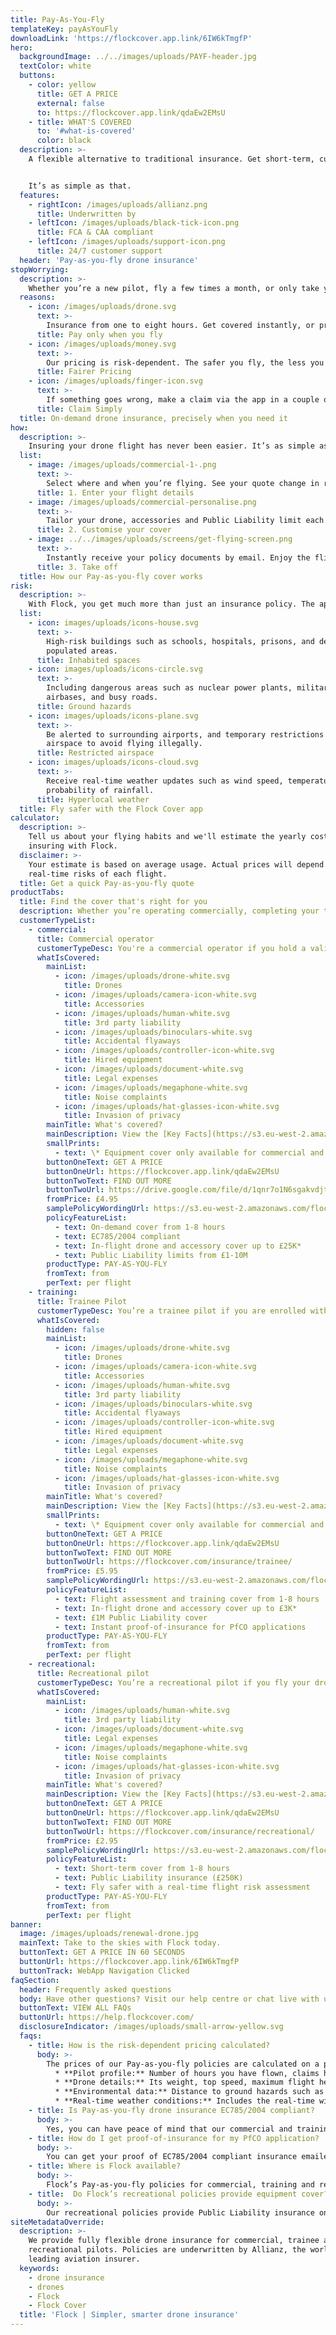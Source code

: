 ```yaml
---
title: Pay-As-You-Fly
templateKey: payAsYouFly
downloadLink: 'https://flockcover.app.link/6IW6kTmgfP'
hero:
  backgroundImage: ../../images/uploads/PAYF-header.jpg
  textColor: white
  buttons:
    - color: yellow
      title: GET A PRICE
      external: false
      to: https://flockcover.app.link/qdaEw2EMsU
    - title: WHAT'S COVERED
      to: '#what-is-covered'
      color: black
  description: >-
    A flexible alternative to traditional insurance. Get short-term, customised cover for your drone flight in a matter of taps with the Flock Cover app.


    It’s as simple as that.
  features:
    - rightIcon: /images/uploads/allianz.png
      title: Underwritten by
    - leftIcon: /images/uploads/black-tick-icon.png
      title: FCA & CAA compliant
    - leftIcon: /images/uploads/support-icon.png
      title: 24/7 customer support
  header: 'Pay-as-you-fly drone insurance'
stopWorrying:
  description: >-
    Whether you’re a new pilot, fly a few times a month, or only take your drone out for part of the year, Pay-as-you-fly drone insurance could cut your insurance bill.
  reasons:
    - icon: /images/uploads/drone.svg
      text: >-
        Insurance from one to eight hours. Get covered instantly, or pre-book up to 10 days in advance.
      title: Pay only when you fly
    - icon: /images/uploads/money.svg
      text: >-
        Our pricing is risk-dependent. The safer you fly, the less you pay. There’s no commitments or upfront costs.
      title: Fairer Pricing
    - icon: /images/uploads/finger-icon.svg
      text: >-
        If something goes wrong, make a claim via the app in a couple of taps. Or give us a call, we’re always here to help.
      title: Claim Simply
  title: On-demand drone insurance, precisely when you need it
how:
  description: >-
    Insuring your drone flight has never been easier. It’s as simple as tap, tap, take-off!
  list:
    - image: /images/uploads/commercial-1-.png
      text: >-
        Select where and when you’re flying. See your quote change in real-time.
      title: 1. Enter your flight details
    - image: /images/uploads/commercial-personalise.png
      text: >-
        Tailor your drone, accessories and Public Liability limit each time you fly.
      title: 2. Customise your cover
    - image: ../../images/uploads/screens/get-flying-screen.png
      text: >-
        Instantly receive your policy documents by email. Enjoy the flight!
      title: 3. Take off
  title: How our Pay-as-you-fly cover works
risk:
  description: >-
    With Flock, you get much more than just an insurance policy. The app analyses real-time data from your Flight Area to generate a unique Risk Report for each flight in seconds. Here’s what we look out for:
  list:
    - icon: images/uploads/icons-house.svg
      text: >-
        High-risk buildings such as schools, hospitals, prisons, and densely
        populated areas.
      title: Inhabited spaces
    - icon: images/uploads/icons-circle.svg
      text: >-
        Including dangerous areas such as nuclear power plants, military
        airbases, and busy roads.
      title: Ground hazards
    - icon: images/uploads/icons-plane.svg
      text: >-
        Be alerted to surrounding airports, and temporary restrictions of
        airspace to avoid flying illegally.
      title: Restricted airspace
    - icon: images/uploads/icons-cloud.svg
      text: >-
        Receive real-time weather updates such as wind speed, temperature, and
        probability of rainfall.
      title: Hyperlocal weather
  title: Fly safer with the Flock Cover app
calculator:
  description: >-
    Tell us about your flying habits and we'll estimate the yearly cost of
    insuring with Flock.
  disclaimer: >-
    Your estimate is based on average usage. Actual prices will depend on the
    real-time risks of each flight.
  title: Get a quick Pay-as-you-fly quote
productTabs:
  title: Find the cover that's right for you
  description: Whether you’re operating commercially, completing your training, or flying for fun - we’ve got a Pay-as-you-fly policy that’s tailored to you.
  customerTypeList:
    - commercial:
      title: Commercial operator
      customerTypeDesc: You're a commercial operator if you hold a valid PfCO (or a CAA accepted equivalent).
      whatIsCovered:
        mainList:
          - icon: /images/uploads/drone-white.svg
            title: Drones
          - icon: /images/uploads/camera-icon-white.svg
            title: Accessories
          - icon: /images/uploads/human-white.svg
            title: 3rd party liability
          - icon: /images/uploads/binoculars-white.svg
            title: Accidental flyaways
          - icon: /images/uploads/controller-icon-white.svg
            title: Hired equipment
          - icon: /images/uploads/document-white.svg
            title: Legal expenses
          - icon: /images/uploads/megaphone-white.svg
            title: Noise complaints
          - icon: /images/uploads/hat-glasses-icon-white.svg
            title: Invasion of privacy
        mainTitle: What's covered?
        mainDescription: View the [Key Facts](https://s3.eu-west-2.amazonaws.com/flock-cover-static/IPID-fly-unlimited.pdf) for details of what's covered.
        smallPrints:
          - text: \* Equipment cover only available for commercial and trainee pilots whilst in flight.
        buttonOneText: GET A PRICE
        buttonOneUrl: https://flockcover.app.link/qdaEw2EMsU
        buttonTwoText: FIND OUT MORE
        buttonTwoUrl: https://drive.google.com/file/d/1qnr7o1N6sgakvdjt9kzrPV3KZzbzVqDL/view?usp=sharing
        fromPrice: £4.95
        samplePolicyWordingUrl: https://s3.eu-west-2.amazonaws.com/flock-cover-static/IPID-fly-unlimited.pdf
        policyFeatureList:
          - text: On-demand cover from 1-8 hours
          - text: EC785/2004 compliant
          - text: In-flight drone and accessory cover up to £25K*
          - text: Public Liability limits from £1-10M
        productType: PAY-AS-YOU-FLY
        fromText: from
        perText: per flight
    - training:
      title: Trainee Pilot
      customerTypeDesc: You’re a trainee pilot if you are enrolled with a licenced [NQE](https://help.flockcover.com/drone-regulation/what-is-a-national-qualified-entity-nqe), and have passed your Ground School theory test.
      whatIsCovered:
        hidden: false
        mainList:
          - icon: /images/uploads/drone-white.svg
            title: Drones
          - icon: /images/uploads/camera-icon-white.svg
            title: Accessories
          - icon: /images/uploads/human-white.svg
            title: 3rd party liability
          - icon: /images/uploads/binoculars-white.svg
            title: Accidental flyaways
          - icon: /images/uploads/controller-icon-white.svg
            title: Hired equipment
          - icon: /images/uploads/document-white.svg
            title: Legal expenses
          - icon: /images/uploads/megaphone-white.svg
            title: Noise complaints
          - icon: /images/uploads/hat-glasses-icon-white.svg
            title: Invasion of privacy
        mainTitle: What's covered?
        mainDescription: View the [Key Facts](https://s3.eu-west-2.amazonaws.com/flock-cover-static/IPID-fly-unlimited.pdf) for details of what's covered.
        smallPrints:
          - text: \* Equipment cover only available for commercial and trainee pilots whilst in flight.
        buttonOneText: GET A PRICE
        buttonOneUrl: https://flockcover.app.link/qdaEw2EMsU
        buttonTwoText: FIND OUT MORE
        buttonTwoUrl: https://flockcover.com/insurance/trainee/
        fromPrice: £5.95
        samplePolicyWordingUrl: https://s3.eu-west-2.amazonaws.com/flock-cover-static/IPID-fly-unlimited.pdf
        policyFeatureList:
          - text: Flight assessment and training cover from 1-8 hours
          - text: In-flight drone and accessory cover up to £3K*
          - text: £1M Public Liability cover
          - text: Instant proof-of-insurance for PfCO applications
        productType: PAY-AS-YOU-FLY
        fromText: from
        perText: per flight
    - recreational:
      title: Recreational pilot
      customerTypeDesc: You’re a recreational pilot if you fly your drone as a hobby.
      whatIsCovered:
        mainList:
          - icon: /images/uploads/human-white.svg
            title: 3rd party liability
          - icon: /images/uploads/document-white.svg
            title: Legal expenses
          - icon: /images/uploads/megaphone-white.svg
            title: Noise complaints
          - icon: /images/uploads/hat-glasses-icon-white.svg
            title: Invasion of privacy
        mainTitle: What's covered?
        mainDescription: View the [Key Facts](https://s3.eu-west-2.amazonaws.com/flock-cover-static/IPID-fly-unlimited.pdf) for details of what's covered.
        buttonOneText: GET A PRICE
        buttonOneUrl: https://flockcover.app.link/qdaEw2EMsU
        buttonTwoText: FIND OUT MORE
        buttonTwoUrl: https://flockcover.com/insurance/recreational/
        fromPrice: £2.95
        samplePolicyWordingUrl: https://s3.eu-west-2.amazonaws.com/flock-cover-static/IPID-fly-unlimited.pdf
        policyFeatureList:
          - text: Short-term cover from 1-8 hours
          - text: Public Liability insurance (£250K)
          - text: Fly safer with a real-time flight risk assessment
        productType: PAY-AS-YOU-FLY
        fromText: from
        perText: per flight        
banner:
  image: /images/uploads/renewal-drone.jpg
  mainText: Take to the skies with Flock today.
  buttonText: GET A PRICE IN 60 SECONDS
  buttonUrl: https://flockcover.app.link/6IW6kTmgfP
  buttonTrack: WebApp Navigation Clicked
faqSection:
  header: Frequently asked questions
  body: Have other questions? Visit our help centre or chat live with us now.
  buttonText: VIEW ALL FAQs
  buttonUrl: https://help.flockcover.com/
  disclosureIndicator: /images/uploads/small-arrow-yellow.svg
  faqs:
    - title: How is the risk-dependent pricing calculated?
      body: >-
        The prices of our Pay-as-you-fly policies are calculated on a per-flight basis, and are proportional to how risky your flight is. This is calculated by analysing data such as:
          * **Pilot profile:** Number of hours you have flown, claims history.
          * **Drone details:** Its weight, top speed, maximum flight height etc.
          * **Environmental data:** Distance to ground hazards such as hospitals or schools.
          * **Real-time weather conditions:** Includes the real-time wind speed, and probability of rainfall in the area you’re flying in.
    - title: Is Pay-as-you-fly drone insurance EC785/2004 compliant?
      body: >-
        Yes, you can have peace of mind that our commercial and training Pay-as-you-fly policies are CAA approved and EC785/2004 compliant.
    - title: How do I get proof-of-insurance for my PfCO application?
      body: >-
        You can get your proof of EC785/2004 compliant insurance emailed instantly to you via the Flock Cover mobile app. Simply tap on the ‘Your details’ in the main menu, and you’ll see a button that says ‘Get an insurance Cover Note’.
    - title: Where is Flock available?
      body: >-
        Flock’s Pay-as-you-fly policies for commercial, training and recreational pilots are available throughout the UK and the Channel Islands. We also offer worldwide cover to commercial operators with a [Fly Unlimited](https://flockcover.com/flyunlimited) monthly subscription policy.
    - title:  Do Flock’s recreational policies provide equipment cover?
      body: >-
        Our recreational policies provide Public Liability insurance only. Equipment cover (which includes both drones and accessories) is only available to commercial and trainee pilots.
siteMetadataOverride:
  description: >-
    We provide fully flexible drone insurance for commercial, trainee and
    recreational pilots. Policies are underwritten by Allianz, the world’s
    leading aviation insurer.
  keywords:
    - drone insurance
    - drones
    - Flock
    - Flock Cover
  title: 'Flock | Simpler, smarter drone insurance'
---
```

